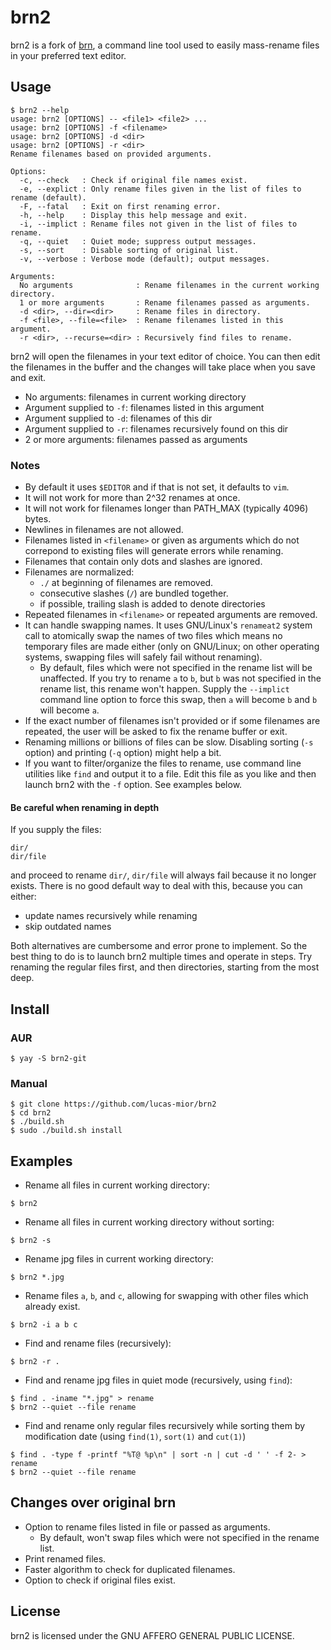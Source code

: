 # brn2
brn2 is a fork of [brn](https://github.com/nimaipatel/brn), a command line tool
used to easily mass-rename files in your preferred text editor.
 
## Usage
```
$ brn2 --help
usage: brn2 [OPTIONS] -- <file1> <file2> ...
usage: brn2 [OPTIONS] -f <filename>
usage: brn2 [OPTIONS] -d <dir>
usage: brn2 [OPTIONS] -r <dir>
Rename filenames based on provided arguments.

Options:
  -c, --check   : Check if original file names exist.
  -e, --explict : Only rename files given in the list of files to rename (default).
  -F, --fatal   : Exit on first renaming error.
  -h, --help    : Display this help message and exit.
  -i, --implict : Rename files not given in the list of files to rename.
  -q, --quiet   : Quiet mode; suppress output messages.
  -s, --sort    : Disable sorting of original list.
  -v, --verbose : Verbose mode (default); output messages.

Arguments:
  No arguments              : Rename filenames in the current working directory.
  1 or more arguments       : Rename filenames passed as arguments.
  -d <dir>, --dir=<dir>     : Rename files in directory.
  -f <file>, --file=<file>  : Rename filenames listed in this argument.
  -r <dir>, --recurse=<dir> : Recursively find files to rename.
```

brn2 will open the filenames in your text editor of choice.
You can then edit the filenames in the buffer and the changes
will take place when you save and exit.
- No arguments: filenames in current working directory
- Argument supplied to `-f`: filenames listed in this argument
- Argument supplied to `-d`: filenames of this dir
- Argument supplied to `-r`: filenames recursively found on this dir
- 2 or more arguments: filenames passed as arguments

### Notes
- By default it uses `$EDITOR` and if that is not set, it defaults to `vim`.
- It will not work for more than 2^32 renames at once.
- It will not work for filenames longer than PATH_MAX (typically 4096) bytes.
- Newlines in filenames are not allowed.
- Filenames listed in `<filename>` or given as arguments which
  do not correpond to existing files will generate errors while renaming.
- Filenames that contain only dots and slashes are ignored.
- Filenames are normalized:
    * `./` at beginning of filenames are removed.
    * consecutive slashes (`/`) are bundled together.
    * if possible, trailing slash is added to denote directories
- Repeated filenames in `<filename>` or repeated arguments are removed.
- It can handle swapping names. It uses GNU/Linux's `renameat2` system call to
  atomically swap the names of two files which means no temporary files are made
  either (only on GNU/Linux; on other operating systems, swapping files will
  safely fail without renaming).
  * By default, files which were not specified in the rename list will be
    unaffected. If you try to rename `a` to `b`, but `b` was not specified in
    the rename list, this rename won't happen. Supply the `--implict` command
    line option to force this swap, then `a` will become `b` and `b` will become
    `a`.
- If the exact number of filenames isn't provided or if some filenames are
  repeated, the user will be asked to fix the rename buffer or exit.
- Renaming millions or billions of files can be slow. Disabling sorting
  (`-s` option) and printing (`-q` option) might help a bit.
- If you want to filter/organize the files to rename, use command line utilities
  like `find` and output it to a file. Edit this file as you like and then
  launch brn2 with the `-f` option. See examples below.

#### Be careful when renaming in depth
If you supply the files:
```
dir/
dir/file
```
and proceed to rename `dir/`, `dir/file` will always fail because it no longer
exists.
There is no good default way to deal with this, because you can either:
- update names recursively while renaming
- skip outdated names

Both alternatives are cumbersome and error prone to implement.  So the best
thing to do is to launch brn2 multiple times and operate in steps. Try renaming
the regular files first, and then directories, starting from the most deep.
 
## Install
 
### AUR
```
$ yay -S brn2-git
```

### Manual
```
$ git clone https://github.com/lucas-mior/brn2
$ cd brn2
$ ./build.sh
$ sudo ./build.sh install
```

## Examples
- Rename all files in current working directory:
```
$ brn2
```
- Rename all files in current working directory without sorting:
```
$ brn2 -s
```
- Rename jpg files in current working directory:
```
$ brn2 *.jpg
```
- Rename files `a`, `b`, and `c`,
  allowing for swapping with other files which already exist.
```
$ brn2 -i a b c
```
- Find and rename files (recursively):
```
$ brn2 -r .
```
- Find and rename jpg files in quiet mode (recursively, using `find`):
```
$ find . -iname "*.jpg" > rename
$ brn2 --quiet --file rename
```
- Find and rename only regular files recursively while sorting them by
  modification date (using `find(1)`, `sort(1)` and `cut(1)`)
```
$ find . -type f -printf "%T@ %p\n" | sort -n | cut -d ' ' -f 2- > rename
$ brn2 --quiet --file rename
```
 
## Changes over original brn
- Option to rename files listed in file or passed as arguments.
  * By default, won't swap files which were not specified in the rename list.
- Print renamed files.
- Faster algorithm to check for duplicated filenames.
- Option to check if original files exist.
 
## License
brn2 is licensed under the GNU AFFERO GENERAL PUBLIC LICENSE.
